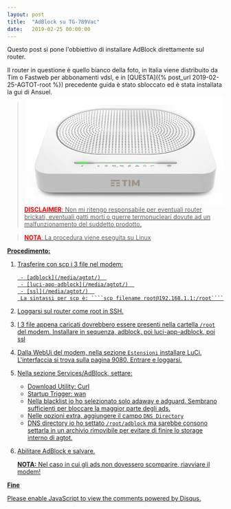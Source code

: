```yaml
---
layout: post
title:  "AdBlock su TG-789Vac"
date:   2019-02-25 00:00:00 
---
```

Questo post si pone l'obbiettivo di installare AdBlock direttamente sul router. 

Il router in questione è quello bianco della foto, in Italia viene distribuito da Tim o Fastweb per abbonamenti vdsl, e in [QUESTA]({% post_url 2019-02-25-AGTOT-root %}) precedente guida è stato sbloccato ed è stata installata la gui di Ansuel.
<a href="/media/agtot/router.png"><img src="/media/agtot/router.png" alt="Agpwi Photo" style="float: right;" />  


><span style="color:red">**DISCLAIMER**</span>: Non mi ritengo responsabile per eventuali router brickati, eventuali gatti morti o guerre termonucleari dovute ad un malfunzionamento del suddetto prodotto.  

><span style="color:red">**NOTA**</span>: La procedura viene eseguita su Linux  

**Procedimento:**

1. Trasferire con scp i 3 file nel modem:  

        - [adblock](/media/agtot/)  
        - [luci-app-adblock](/media/agtot/)  
        - [ssl](/media/agtot/)  
        La sintassi per scp è: ````scp filename root@192.168.1.1:/root````  

2. Loggarsi sul router come root in SSH.
        
3. I 3 file appena caricati dovrebbero  essere presenti nella cartella ````/root```` del modem.
        Installare in sequenza, adblock, poi luci-app-adblock, poi ssl

4. Dalla WebUi del modem, nella sezione ````Estensioni```` installare LuCi.
        L'interfaccia si trova sulla pagina 9080. Entrare e  loggarsi. 

5. Nella sezione Services/AdBlock, settare:

    - Download Utility: Curl  
    - Startup Trigger:  wan  
    - Nella blacklist io ho selezionato solo adaway e adguard. Sembrano sufficienti per bloccare la maggior parte degli ads.  
    - Nelle opzioni extra, aggiungere il campo ````DNS Directory```` 
    - DNS directory io ho settato ````/root/adblock```` ma sarebbe consono settarla in un archivio rimovibile per evitare di finire lo storage interno di agtot.  
    
6. Abilitare AdBlock e salvare. 
    
    **NOTA:** Nel caso in cui gli ads non dovessero scomparire, riavviare il modem!

**Fine**


<div id="disqus_thread"></div>
<script>

/**
*  RECOMMENDED CONFIGURATION VARIABLES: EDIT AND UNCOMMENT THE SECTION BELOW TO INSERT DYNAMIC VALUES FROM YOUR PLATFORM OR CMS.
*  LEARN WHY DEFINING THESE VARIABLES IS IMPORTANT: https://disqus.com/admin/universalcode/#configuration-variables*/
/*
var disqus_config = function () {
this.page.url = https://pietrotti97.com/pagine/a-router/mod-fw/2019/06/22/AGTOT-adblock.html;  // Replace PAGE_URL with your page's canonical URL variable
this.page.identifier = agtotadblock; // Replace PAGE_IDENTIFIER with your page's unique identifier variable
};
*/
(function() { // DON'T EDIT BELOW THIS LINE
var d = document, s = d.createElement('script');
s.src = 'https://pietrotti97.disqus.com/embed.js';
s.setAttribute('data-timestamp', +new Date());
(d.head || d.body).appendChild(s);
})();
</script>
<noscript>Please enable JavaScript to view the <a href="https://disqus.com/?ref_noscript">comments powered by Disqus.</a></noscript>




